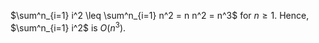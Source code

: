 $\sum^n_{i=1} i^2 \leq \sum^n_{i=1} n^2 = n n^2 = n^3$ for $n \geq 1$. Hence, $\sum^n_{i=1} i^2$ is $O(n^3)$.
